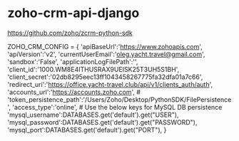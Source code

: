 # zoho-crm-api-django


https://github.com/zoho/zcrm-python-sdk


ZOHO_CRM_CONFIG = {
    'apiBaseUrl':'https://www.zohoapis.com',
    'apiVersion':'v2',
    'currentUserEmail':'oleg.yacht.travel@gmail.com',
    'sandbox':'False',
    'applicationLogFilePath':'',
    'client_id':'1000.WM8E4ITHUSRAX9UEISK25T3UH5S1BH',
    'client_secret':'02db8295eec13ff1043458267775fa32dfa01a7c66',
    'redirect_uri':'https://office.yacht-travel.club/api/v1/clients_auth/auth',
    'accounts_url':'https://accounts.zoho.com',
    # 'token_persistence_path':'/Users/Zoho/Desktop/PythonSDK/FilePersistence',
    'access_type':'online',
    # Use the below keys for MySQL DB persistence
    'mysql_username':DATABASES.get('default').get("USER"),
    'mysql_password':DATABASES.get('default').get("PASSWORD"),
    'mysql_port':DATABASES.get('default').get("PORT"),
}